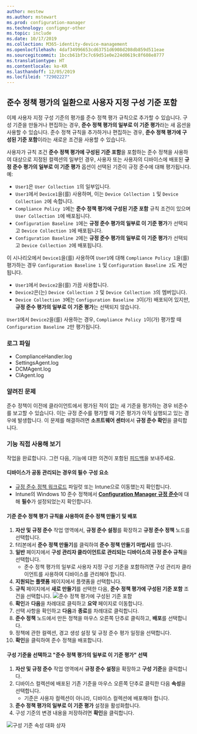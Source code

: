 ```yaml
---
author: mestew
ms.author: mstewart
ms.prod: configuration-manager
ms.technology: configmgr-other
ms.topic: include
ms.date: 10/17/2019
ms.collection: M365-identity-device-management
ms.openlocfilehash: 4daf34996653cd63751d6908d208db859d511eae
ms.sourcegitcommit: 1bccb61bf3c7c69d51e0e224d0619c8f608e8777
ms.translationtype: HT
ms.contentlocale: ko-KR
ms.lasthandoff: 12/05/2019
ms.locfileid: "72902227"
---
```

## <a name="bkmk_CAbaselines"></a> 준수 정책 평가의 일환으로 사용자 지정 구성 기준 포함

이제 사용자 지정 구성 기준의 평가를 준수 정책 평가 규칙으로 추가할 수 있습니다. 구성 기준을 만들거나 편집하는 경우, **준수 정책 평가의 일부로 이 기준 평가**라는 새 옵션을 사용할 수 있습니다. 준수 정책 규칙을 추가하거나 편집하는 경우, **준수 정책 평가에 구성된 기준 포함**이라는 새로운 조건을 사용할 수 있습니다.

사용자가 규칙 조건 **준수 정책 평가에 구성된 기준 포함**을 포함하는 준수 정책을 사용하여 대상으로 지정된 컬렉션의 일부인 경우, 사용자 또는 사용자의 디바이스에 배포된 **규정 준수 평가의 일부로 이 기준 평가** 옵션이 선택된 기준이 규정 준수에 대해 평가됩니다. 예:

- `User1`은 `User Collection 1`의 일부입니다.
- `User1`에서 `Device1`을(를) 사용하며, 이는 `Device Collection 1` 및 `Device Collection 2`에 속합니다.
- `Compliance Policy 1`에는 **준수 정책 평가에 구성된 기준 포함** 규칙 조건이 있으며 `User Collection 1`에 배포됩니다.
- `Configuration Baseline 1`에는 **규정 준수 평가의 일부로 이 기준 평가**가 선택되고 `Device Collection 1`에 배포됩니다.
- `Configuration Baseline 2`에는 **규정 준수 평가의 일부로 이 기준 평가**가 선택되고 `Device Collection 2`에 배포됩니다.

이 시나리오에서 `Device1`을(를) 사용하여 `User1`에 대해 `Compliance Policy 1`을(를) 평가하는 경우 `Configuration Baseline 1` 및 `Configuration Baseline 2`도 계산됩니다.

- `User1`에서 `Device2`을(를) 가끔 사용합니다.
- `Device2`은(는) `Device Collection 2` 및 `Device Collection 3`의 멤버입니다.
- `Device Collection 3`에는 `Configuration Baseline 3`이(가) 배포되어 있지만, **규정 준수 평가의 일부로 이 기준 평가**는 선택되지 않습니다.

`User1`에서 `Device2`을(를) 사용하는 경우, `Compliance Policy 1`이(가) 평가할 때 `Configuration Baseline 2`만 평가됩니다.

### <a name="bkmk_CA-Logs"></a> 로그 파일

- ComplianceHandler.log
- SettingsAgent.log
- DCMAgent.log
- CIAgent.log

### <a name="known-issues"></a>알려진 문제
<!--5582516-->
준수 정책이 이전에 클라이언트에서 평가된 적이 없는 새 기준을 평가하는 경우 비준수를 보고할 수 있습니다. 이는 규정 준수를 평가할 때 기준 평가가 아직 실행되고 있는 경우에 발생합니다. 이 문제를 해결하려면 **소프트웨어 센터**에서 **규정 준수 확인**을 클릭합니다.

### <a name="try-it-out"></a>기능 직접 사용해 보기

작업을 완료합니다. 그런 다음, 기능에 대한 의견이 포함된 [피드백](/sccm/core/understand/find-help#product-feedback)을 보내주세요.

#### <a name="prerequisites-when-the-devices-are-co-managed"></a>디바이스가 공동 관리되는 경우의 필수 구성 요소

- [규정 준수 정책 워크로드](/sccm/comanage/workloads#compliance-policies) 파일럿 또는 Intune으로 이동했는지 확인합니다.
- Intune의 Windows 10 준수 정책에서 [**Configuration Manager 규정 준수**](https://docs.microsoft.com/intune/protect/compliance-policy-create-windows#configuration-manager-compliance)에 대해 **필수**가 설정되었는지 확인합니다.

#### <a name="create-and-deploy-a-compliance-policy-with-a-rule-for-baseline-compliance-policy-assessment"></a>기준 준수 정책 평가 규칙을 사용하여 준수 정책 만들기 및 배포

1. **자산 및 규정 준수** 작업 영역에서, **규정 준수 설정**를 확장하고 **규정 준수 정책** 노드를 선택합니다.
1. f리본에서 **준수 정책 만들기**를 클릭하여 **준수 정책 만들기 마법사**를 엽니다.
1. **일반** 페이지에서 **구성 관리자 클라이언트로 관리되는 디바이스의 규정 준수 규칙**을 선택합니다.
   - 준수 정책 평가의 일부로 사용자 지정 구성 기준을 포함하려면 구성 관리자 클라이언트를 사용하여 디바이스를 관리해야 합니다.
1. **지원되는 플랫폼** 페이지에서 플랫폼을 선택합니다.
1. **규칙** 페이지에서 **새로 만들기**를 선택한 다음, **준수 정책 평가에 구성된 기준 포함** 조건을 선택합니다.
![준수 정책 평가에 구성된 기준 포함](/sccm/core/get-started/2019/media/3608345-create-compliance-policy-rule.png)
1. **확인**과 **다음**을 차례대로 클릭하고 **요약** 페이지로 이동합니다.
1. 선택 사항을 확인하고 **다음**과 **종료**를 차례대로 클릭합니다.
1. **준수 정책** 노드에서 만든 정책을 마우스 오른쪽 단추로 클릭하고, **배포**를 선택합니다.
1. 정책에 관한 컬렉션, 경고 생성 설정 및 규정 준수 평가 일정을 선택합니다.
1. **확인**을 클릭하여 준수 정책을 배포합니다.


#### <a name="select-a-configuration-baseline-and-check-evaluate-this-baseline-as-part-of-compliance-policy-assessment"></a>구성 기준을 선택하고 "준수 정책 평가의 일부로 이 기준 평가" 선택

1. **자산 및 규정 준수** 작업 영역에서 **규정 준수 설정**을 확장하고 **구성 기준**을 클릭합니다.
1. 디바이스 컬렉션에 배포된 기존 기준을 마우스 오른쪽 단추로 클릭한 다음 **속성**을 선택합니다.
   - 기준은 사용자 컬렉션이 아니라, 디바이스 컬렉션에 배포해야 합니다.
1. **준수 정책 평가의 일부로 이 기준 평가** 설정을 활성화합니다.
1. 구성 기준의 변경 내용을 저장하려면 **확인**을 클릭합니다.

![구성 기준 속성 대화 상자](/sccm/core/get-started/2019/media/3608345-configuration-baseline-properties.png)

